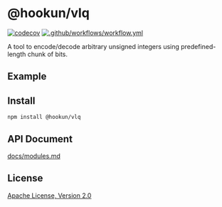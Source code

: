 # @hookun/vlq

[![codecov](https://codecov.io/gh/hookun/vlq/branch/master/graph/badge.svg)](https://codecov.io/gh/hookun/vlq)
[![.github/workflows/workflow.yml](https://github.com/hookhookun/vlq/actions/workflows/workflow.yml/badge.svg)](https://github.com/hookhookun/vlq/actions/workflows/workflow.yml)

A tool to encode/decode arbitrary unsigned integers using predefined-length chunk of bits.

## Example



## Install

```
npm install @hookun/vlq
```

## API Document

[docs/modules.md](https://github.com/hookun/vlq/docs/modules.md)

## License

[Apache License, Version 2.0](LICENSE.txt)
